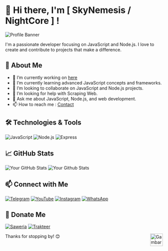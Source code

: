 # 👋 Hi there, I'm [ SkyNemesis / NightCore ] !

![Profile Banner](https://pomf2.lain.la/f/ncc0cprh.png)

I'm a passionate developer focusing on JavaScript and Node.js. 
I love to create and contribute to projects that make a difference.

## 🌱 About Me

- 🔭 I’m currently working on [here](https://nekosync.vercel.app)
- 🌱 I’m currently learning advanced JavaScript concepts and frameworks.
- 👯 I’m looking to collaborate on JavaScript and Node.js projects.
- 🤔 I’m looking for help with Scraping Web.
- 💬 Ask me about JavaScript, Node.js, and web development.
- 📫 How to reach me : [Contact](https://ngl.link/nightcores)

## 🛠️ Technologies & Tools

![JavaScript](https://img.shields.io/badge/-JavaScript-black?style=flat-square&logo=javascript)
![Node.js](https://img.shields.io/badge/-Node.js-black?style=flat-square&logo=node.js)
![Express](https://img.shields.io/badge/-Express-black?style=flat-square&logo=express)

## 📈 GitHub Stats

![Your GitHub Stats](https://github-readme-stats.vercel.app/api?username=Stevens0856&show_icons=true&theme=radical)
![Your Github Stats](https://github-readme-stats.vercel.app/api/top-langs/?username=Stevens0856&theme=radical&layout=compact)

## 📫 Connect with Me

[![Telegram](https://img.shields.io/badge/-Telegram-0088CC?style=flat-square&logo=telegram)](https://t.me/NightCoreMDs)
[![YouTube](https://img.shields.io/badge/-YouTube-FF0000?style=flat-square&logo=youtube)](https://youtube.com/NightCoreMDs)
[![Instagram](https://img.shields.io/badge/-Instagram-E4405F?style=flat-square&logo=instagram)](https://instagram.com/nightcore769)
[![WhatsApp](https://img.shields.io/badge/-WhatsApp-25D366?style=flat-square&logo=whatsapp)](https://bit.ly/MyOwnWhatsAppChannel)

## 💖 Donate Me

[![Saweria](https://img.shields.io/badge/-Saweria-FF4B4B?style=flat-square&logo=saweria)](https://saweria.co/NightCores)
[![Trakteer](https://img.shields.io/badge/-Trakteer-FF6B00?style=flat-square&logo=trakteer)](https://trakteer.id/NightCores)

<img src="https://raw.githubusercontent.com/innng/innng/master/assets/kyubey.gif" alt="Gambar Saya" style="float: right; width: auto; height: 40px; margin-left: 20px;">

Thanks for stopping by! 😊
